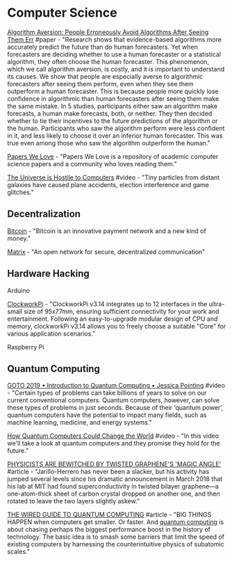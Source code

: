# Computer Science

[Algorithm Aversion: People Erroneously Avoid Algorithms After Seeing Them Err](http://opim.wharton.upenn.edu/risk/library/WPAF201410-AlgorthimAversion-Dietvorst-Simmons-Massey.pdf) #paper - "Research shows that evidence-based algorithms more accurately predict the future than do human forecasters. Yet when forecasters are deciding whether to use a human forecaster or a statistical algorithm, they often choose the human forecaster. This phenomenon, which we call algorithm aversion, is costly, and it is important to understand its causes. We show that people are especially averse to algorithmic forecasters after seeing them perform, even when they see them outperform a human forecaster. This is because people more quickly lose confidence in algorithmic than human forecasters after seeing them make the same mistake. In 5 studies, participants either saw an algorithm make forecasts, a human make forecasts, both, or neither. They then decided whether to tie their incentives to the future predictions of the algorithm or the human. Participants who saw the algorithm perform were less confident in it, and less likely to choose it over an inferior human forecaster. This was true even among those who saw the algorithm outperform the human."

[Papers We Love](https://paperswelove.org/) - "Papers We Love is a repository of academic computer science papers and a community who loves reading them."

[The Universe is Hostile to Computers](https://www.youtube.com/watch?v=AaZ\_RSt0KP8\&list=TLPQMTIwMzIwMjLFYo0QkIWtwA\&index=2) #video - "Tiny particles from distant galaxies have caused plane accidents, election interference and game glitches."

## Decentralization

[Bitcoin](https://bitcoin.org/en/) - "Bitcoin is an innovative payment network and a new kind of money."

[Matrix](https://matrix.org/) - "An open network for secure, decentralized communication"

## Hardware Hacking

Arduino

[ClockworkPi](https://www.clockworkpi.com/devterm) - "ClockworkPi v3.14 integrates up to 12 interfaces in the ultra-small size of 95x77mm, ensuring sufficient connectivity for your work and entertainment. Following an easy-to-upgrade modular design of CPU and memory,  clockworkPi v3.14 allows you to freely choose a suitable "Core" for various application scenarios."

Raspberry Pi

## Quantum Computing

[GOTO 2019 • Introduction to Quantum Computing • Jessica Pointing](https://www.youtube.com/watch?v=z1RnYo0nYGM) #video - "Certain types of problems can take billions of years to solve on our current conventional computers. Quantum computers, however, can solve these types of problems in just seconds. Because of their ‘quantum power’, quantum computers have the potential to impact many fields, such as machine learning, medicine, and energy systems."

[How Quantum Computers Could Change the World](https://www.youtube.com/watch?v=kEJBxotcxRw\&feature=youtu.be) #video - "In this video we'll take a look at quantum computers and they promise they hold for the future."

[PHYSICISTS ARE BEWITCHED BY TWISTED GRAPHENE'S 'MAGIC ANGLE'](https://www.wired.com/story/twisted-bilayer-graphene/) #article - "Jarillo-Herrero has never been a slacker, but his activity has jumped several levels since his dramatic announcement in March 2018 that his lab at MIT had found superconductivity in twisted bilayer graphene—a one-atom-thick sheet of carbon crystal dropped on another one, and then rotated to leave the two layers slightly askew."

[THE WIRED GUIDE TO QUANTUM COMPUTING](https://www.wired.com/story/wired-guide-to-quantum-computing/?itm\_campaign=GuideCarveLeft\&mbid=rss-google-newsstand) #article - "BIG THINGS HAPPEN when computers get smaller. Or faster. And [quantum computing](https://www.wired.com/tag/quantum-computing/) is about chasing perhaps the biggest performance boost in the history of technology. The basic idea is to smash some barriers that limit the speed of existing computers by harnessing the counterintuitive physics of subatomic scales."
